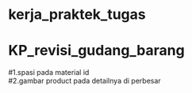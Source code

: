 # kerja_praktek_tugas

# KP_revisi_gudang_barang
#1.spasi pada material id  
#2.gambar product pada detailnya di perbesar
